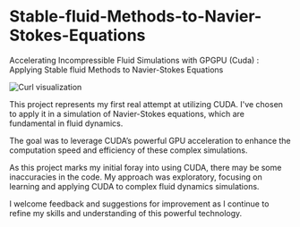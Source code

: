 # Stable-fluid-Methods-to-Navier-Stokes-Equations
 Accelerating Incompressible Fluid Simulations with GPGPU (Cuda) : Applying Stable fluid Methods to Navier-Stokes Equations


![Curl visualization](assets/gifs/double_animation_SEGONNES.gif)


This project represents my first real attempt at utilizing CUDA. I've chosen to apply it in a simulation of Navier-Stokes equations, which are fundamental in fluid dynamics. 

The goal was to leverage CUDA’s powerful GPU acceleration to enhance the computation speed and efficiency of these complex simulations.

As this project marks my initial foray into using CUDA, there may be some inaccuracies in the code. My approach was exploratory, focusing on learning and applying CUDA to complex fluid dynamics simulations. 

I welcome feedback and suggestions for improvement as I continue to refine my skills and understanding of this powerful technology.

